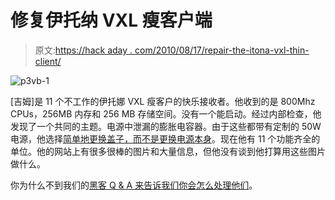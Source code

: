 # 修复伊托纳 VXL 瘦客户端

> 原文:[https://hack aday . com/2010/08/17/repair-the-itona-vxl-thin-client/](https://hackaday.com/2010/08/17/repairing-the-itona-vxl-thin-client/)

![](../Images/5fca32679770810e601366acc192de00.png "p3vb-1")

[吉姆]是 11 个不工作的伊托娜 VXL 瘦客户的快乐接收者。他收到的是 800Mhz CPUs，256MB 内存和 256 MB 存储空间。没有一个能启动。经过内部检查，他发现了一个共同的主题。电源中泄漏的膨胀电容器。由于这些都带有定制的 50W 电源，他选择[简单地更换盖子，而不是更换电源本身](http://www.geek-republic.com/2010/08/15/itona-vxl-thin-client-repair/)。现在他有 11 个功能齐全的单位。他的网站上有很多很棒的图片和大量信息，但他没有谈到他打算用这些图片做什么。

你为什么不到我们的[黑客 Q & A 来告诉我们你会怎么处理他们](http://answers.hackaday.com/what-would-you-do-with-11-itona-vxl-thin-clients-the-specs-are-gigabyte-p3vb-vxl-mini-itx-motherboard-anless-via-c3-800-mhz-cpu-with-a)。